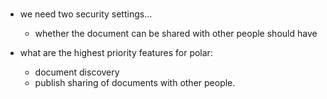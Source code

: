#
- we need two security settings...

    - whether the document can be shared with other people
      should have 


- what are the highest priority features for polar:
    
   - document discovery 
   - publish sharing of documents with other people.
